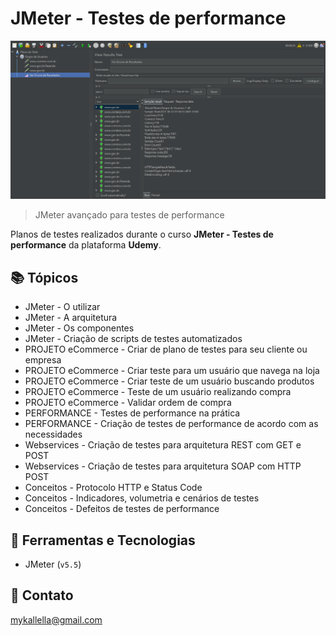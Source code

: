# JMeter - Testes de performance 

![preview](./preview.png)
 
> JMeter avançado para testes de performance

 Planos de testes realizados durante o curso **JMeter - Testes de performance** da plataforma **Udemy**.
 
## 📚 Tópicos
 
- JMeter - O utilizar
- JMeter - A arquitetura
- JMeter - Os componentes
- JMeter - Criação de scripts de testes automatizados
- PROJETO eCommerce - Criar de plano de testes para seu cliente ou empresa
- PROJETO eCommerce - Criar teste para um usuário que navega na loja
- PROJETO eCommerce - Criar teste de um usuário buscando produtos
- PROJETO eCommerce - Teste de um usuário realizando compra
- PROJETO eCommerce - Validar ordem de compra
- PERFORMANCE - Testes de performance na prática
- PERFORMANCE - Criação de testes de performance de acordo com as necessidades
- Webservices - Criação de testes para arquitetura REST com GET e POST
- Webservices - Criação de testes para arquitetura SOAP com HTTP POST
- Conceitos - Protocolo HTTP e Status Code
- Conceitos - Indicadores, volumetria e cenários de testes
- Conceitos - Defeitos de testes de performance

## 🔧 Ferramentas e Tecnologias

- JMeter (`v5.5`)


## 🔗 Contato

mykallella@gmail.com
